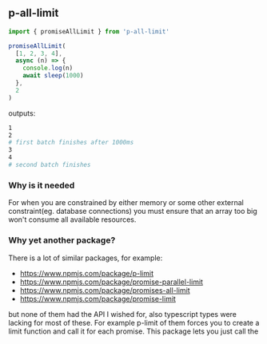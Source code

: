 ## p-all-limit

```ts
import { promiseAllLimit } from 'p-all-limit'

promiseAllLimit(
  [1, 2, 3, 4],
  async (n) => {
    console.log(n)
    await sleep(1000)
  },
  2
)
```

outputs:

```sh
1
2
# first batch finishes after 1000ms
3
4
# second batch finishes
```

### Why is it needed

For when you are constrained by either memory or some other external constraint(eg. database connections) you must ensure that an array too big won't consume all available resources.

### Why yet another package?

There is a lot of similar packages, for example:

- https://www.npmjs.com/package/p-limit
- https://www.npmjs.com/package/promise-parallel-limit
- https://www.npmjs.com/package/promises-all-limit
- https://www.npmjs.com/package/promise-limit

but none of them had the API I wished for, also typescript types were lacking for most of these. For example p-limit of them forces you to create a limit function and call it for each promise. This package lets you just call the

